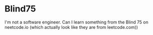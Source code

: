 # Blind75
I'm not a software engineer.  Can I learn something from the Blind 75 on neetcode.io (which actually look like they are from leetcode.com))
